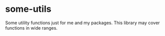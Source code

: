 some-utils
====

Some utility functions just for me and my packages.
This library may cover functions in wide ranges.
